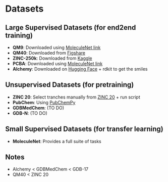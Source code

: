 # Datasets

## Large Supervised Datasets (for end2end training)

- **QM9**: Downloaded using [MoleculeNet link](https://moleculenet.org/datasets-1) 
- **QM40**: Downloaded from [Figshare](https://figshare.com/articles/dataset/QM40_A_More_Realistic_QM_Dataset_for_Machine_Learning_in_Molecular_Science/25993060/1?file=47535647)
- **ZINC-250k**: Downloaded from [Kaggle](https://www.kaggle.com/datasets/basu369victor/zinc250k?resource=download)
- **PCBA**: Downloaded using [MoleculeNet link](https://moleculenet.org/datasets-1) 
- **Alchemy**: Downloaded on [Hugging Face](https://huggingface.co/datasets/graphs-datasets/alchemy) + rdkit to get the smiles

## Unsupervised Datasets (for pretraining)

- **ZINC 20**: Select tranches manually from [ZINC 20](https://zinc20.docking.org/) + run script
- **PubChem**: Using [PubChemPy](https://pubchempy.readthedocs.io/en/latest/)
- **GDBMedChem**: (TO DO)
- **GDB-N**: (TO DO)

## Small Supervised Datasets (for transfer learning)

- **MoleculeNet**: Provides a full suite of tasks

## Notes

- Alchemy < GDBMedChem < GDB-17
- QM40 < ZINC 20